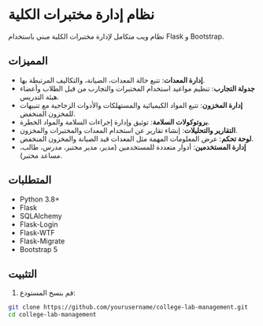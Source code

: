 # نظام إدارة مختبرات الكلية

نظام ويب متكامل لإدارة مختبرات الكلية مبني باستخدام Flask و Bootstrap.

## المميزات

- **إدارة المعدات**: تتبع حالة المعدات، الصيانة، والتكاليف المرتبطة بها.
- **جدولة التجارب**: تنظيم مواعيد استخدام المختبرات والتجارب من قبل الطلاب وأعضاء هيئة التدريس.
- **إدارة المخزون**: تتبع المواد الكيميائية والمستهلكات والأدوات الزجاجية مع تنبيهات للمخزون المنخفض.
- **بروتوكولات السلامة**: توثيق وإدارة إجراءات السلامة والمواد الخطرة.
- **التقارير والتحليلات**: إنشاء تقارير عن استخدام المعدات والمختبرات والمخزون.
- **لوحة تحكم**: عرض المعلومات المهمة مثل المعدات قيد الصيانة والمخزون المنخفض.
- **إدارة المستخدمين**: أدوار متعددة للمستخدمين (مدير، مدير مختبر، مدرس، طالب، مساعد مختبر).

## المتطلبات

- Python 3.8+
- Flask
- SQLAlchemy
- Flask-Login
- Flask-WTF
- Flask-Migrate
- Bootstrap 5

## التثبيت

1. قم بنسخ المستودع:
```bash
git clone https://github.com/yourusername/college-lab-management.git
cd college-lab-management
```